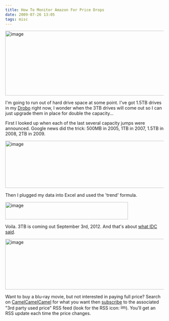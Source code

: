 ```yaml
---
title: How To Monitor Amazon For Price Drops
date: 2009-07-26 13:05
tags: misc
---
```

<img alt="image" height="206" src="/images/hard-drive-prediction.png" width="512" />
<br/>

I'm going to run out of hard drive space at some point.  I've got 1.5TB drives in my [Drobo][1] right now, I wonder when the 3TB drives will come out so I can just upgrade them in place for double the capacity...

First I looked up when each of the last several capacity jumps were announced.  Google news did the trick: 500MB in 2005, 1TB in 2007, 1.5TB in 2008, 2TB in 2009.

<img alt="image" height="150" src="/images/excel-hard-drive-sheet.png" width="855" />

Then I plugged my data into Excel and used the 'trend' formula.

<img alt="image" height="55" src="/images/excel-formula-bar.png" width="390" />

Voila.  3TB is coming out September 3rd, 2012.  And that's about [what IDC said][2].

<img alt="image" height="161" src="/images/price-history-graph.jpg" width="512" />

Want to buy a blu-ray movie, but not interested in paying full price?  Search on [CamelCamelCamel][3] for what you want then [subscribe][4] to the associated "3rd party used price" RSS feed (look for the RSS icon: <img alt="image" height="16" src="/images/rss.png" width="16" />).  You'll get an RSS update each time the price changes.

 [1]: http://www.drobo.com/products/drobo.php
 [2]: http://www.tomshardware.com/news/IDC-HDD-SSD,5527.html
 [3]: http://camelcamelcamel.com/
 [4]: /how-to-subscribe-to-a-website.html
